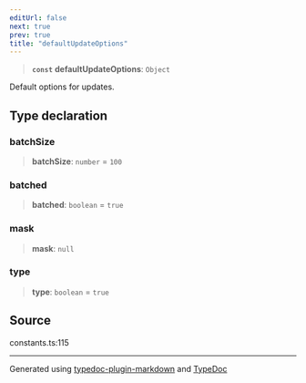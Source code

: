 ```yaml
---
editUrl: false
next: true
prev: true
title: "defaultUpdateOptions"
---
```


> **`const`** **defaultUpdateOptions**: `Object`

Default options for updates.

## Type declaration

### batchSize

> **batchSize**: `number` = `100`

### batched

> **batched**: `boolean` = `true`

### mask

> **mask**: `null`

### type

> **type**: `boolean` = `true`

## Source

constants.ts:115

***

Generated using [typedoc-plugin-markdown](https://www.npmjs.com/package/typedoc-plugin-markdown) and [TypeDoc](https://typedoc.org/)
